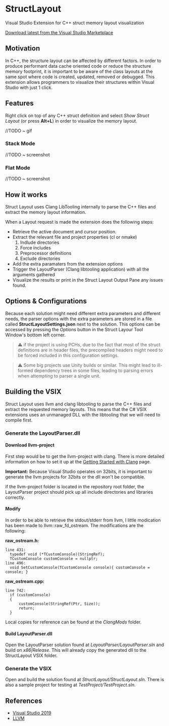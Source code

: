 # StructLayout
Visual Studio Extension for C++ struct memory layout visualization

[Download latest from the Visual Studio Marketplace](https://marketplace.visualstudio.com/items?itemName=RamonViladomat.StructLayout)

## Motivation

In C++, the structure layout can be affected by different factors. In order to produce performant data cache oriented code or reduce the structure memory footprint, it is important to be aware of the class layouts at the same spot where code is created, updated, removed or debugged. This extension allows programmers to visualize their structures within Visual Studio with just 1 click.

## Features

Right click on top of any C++ struct definition and select *Show Struct Layout* (or press **Alt+L**) in order to visualize the memory layout.

//TODO ~ gif 

### Stack Mode

//TODO ~ screenshot

### Flat Mode

//TODO ~ screenshot

## How it works

Struct Layout uses Clang LibTooling internally to parse the C++ files and extract the memory layout information.

When a Layout request is made the extension does the following steps: 
+ Retrieve the active document and cursor position. 
+ Extract the relevant file and project properties (cl or nmake)
  1. Indlude directories
  2. Force includes
  3. Preprocessor definitions
  4. Exclude directories
+ Add the extra paramaters from the extension options
+ Trigger the LayoutParser (Clang libtooling application) with all the arguments gathered
+ Visualize the results or print in the Struct Layout Output Pane any issues found. 

## Options & Configurations

Because each solution might need different extra parameters and different needs, the parser options with the extra parameters are stored in a file called **StructLayoutSettings.json** next to the solution. This options can be accessed by pressing the *Options* button in the Struct Layour Tool Window's bottom left corner.

> :warning: if the project is using PCHs, due to the fact that most of the struct definitions are in header files, the precompiled headers might need to be forced included in this configuration settings. 

> :warning: Some big projects use Unity builds or similar. This might lead to ill-formed dependency trees in some files, leading to parsing errors when attempting to parser a single unit.

## Building the VSIX 

Struct Layout uses llvm and clang libtooling to parse the C++ files and extract the requested memory layouts. This means that the C# VSIX extensions uses an unmanaged DLL with the libtooling that we will need to compile first. 

### Generate the LayoutParser.dll

#### Download llvm-project
First step would be to get the llvm-project with clang. 
There is more detailed information on how to set it up at the [Getting Started with Clang](https://clang.llvm.org/get_started.html) page.

**Important:** Because Visual Studio operates on 32bits, it is important to generate the llvm projects for 32bits or the dll won't be compatible.

if the llvm-project folder is located in the repository root folder, the LayoutParser project should pick up all include directories and libraries correctly. 

#### Modify 
In order to be able to retrieve the stdout/stderr from llvm, I little modication has been made to llvm::raw_fd_ostream. 
The modifications are the following:

**raw_ostream.h:**
```
line 431:
  typedef void (*TCustomConsole)(StringRef);
  TCustomConsole customConsole = nullptr;
line 496: 
  void SetCustomConsole(TCustomConsole console){ customConsole = console; }
```

**raw_ostream.cpp:**
```
line 742:
  if (customConsole)
  {
      customConsole(StringRef(Ptr, Size));
      return;
  }
```

Local copies for reference can be found at the *ClangMods* folder.

#### Build LayoutParser.dll
Open the LayoutParser solution found at *LayoutParser/LayoutParser.sln* and build on *x86|Release*. This will already copy the generated dll to the StructLayout VSIX folder. 

### Generate the VSIX 
Open and build the solution found at *StructLayout/StructLayout.sln*.
There is also a sample project for testing at *TestProject/TestProject.sln*.

## References
- [Visual Studio 2019](https://visualstudio.microsoft.com/vs/)
- [LLVM](http://llvm.org/)
